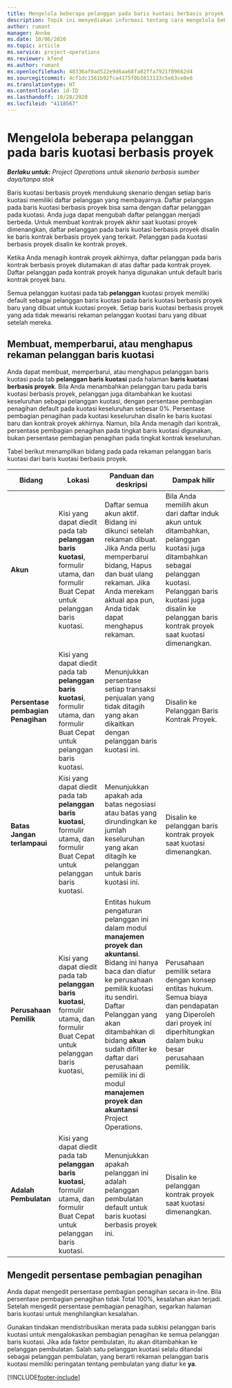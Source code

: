 ```yaml
---
title: Mengelola beberapa pelanggan pada baris kuotasi berbasis proyek
description: Topik ini menyediakan informasi tentang cara mengelola beberapa peal pada baris kuotasi berbasis proyek.
author: rumant
manager: Annbe
ms.date: 10/06/2020
ms.topic: article
ms.service: project-operations
ms.reviewer: kfend
ms.author: rumant
ms.openlocfilehash: 48336af0ad522e9d6aa68fa82ffa7921f09662d4
ms.sourcegitcommit: 4cf1dc1561b92fca4175f0b3813133c5e63ce8e6
ms.translationtype: HT
ms.contentlocale: id-ID
ms.lasthandoff: 10/28/2020
ms.locfileid: "4118567"
---
```

# <a name="manage-multiple-customers-on-project-based-quote-lines"></a>Mengelola beberapa pelanggan pada baris kuotasi berbasis proyek

_**Berlaku untuk:** Project Operations untuk skenario berbasis sumber daya/tanpa stok_

Baris kuotasi berbasis proyek mendukung skenario dengan setiap baris kuotasi memiliki daftar pelanggan yang membayarnya. Daftar pelanggan pada baris kuotasi berbasis proyek bisa sama dengan daftar pelanggan pada kuotasi. Anda juga dapat mengubah daftar pelanggan menjadi berbeda. Untuk membuat kontrak proyek akhir saat kuotasi proyek dimenangkan, daftar pelanggan pada baris kuotasi berbasis proyek disalin ke baris kontrak berbasis proyek yang terkait. Pelanggan pada kuotasi berbasis proyek disalin ke kontrak proyek.

Ketika Anda menagih kontrak proyek akhirnya, daftar pelanggan pada baris kontrak berbasis proyek diutamakan di atas daftar pada kontrak proyek. Daftar pelanggan pada kontrak proyek hanya digunakan untuk default baris kontrak proyek baru.

Semua pelanggan kuotasi pada tab **pelanggan** kuotasi proyek memiliki default sebagai pelanggan baris kuotasi pada baris kuotasi berbasis proyek baru yang dibuat untuk kuotasi proyek. Setiap baris kuotasi berbasis proyek yang ada tidak mewarisi rekaman pelanggan kuotasi baru yang dibuat setelah mereka.

## <a name="create-update-or-delete-a-quote-line-customer-record"></a>Membuat, memperbarui, atau menghapus rekaman pelanggan baris kuotasi

Anda dapat membuat, memperbarui, atau menghapus pelanggan baris kuotasi pada tab **pelanggan baris kuotasi** pada halaman **baris kuotasi berbasis proyek**. Bila Anda menambahkan pelanggan baru pada baris kuotasi berbasis proyek, pelanggan juga ditambahkan ke kuotasi keseluruhan sebagai pelanggan kuotasi, dengan persentase pembagian penagihan default pada kuotasi keseluruhan sebesar 0%. Persentase pembagian penagihan pada kuotasi keseluruhan disalin ke baris kuotasi baru dan kontrak proyek akhirnya. Namun, bila Anda menagih dari kontrak, persentase pembagian penagihan pada tingkat baris kuotasi digunakan, bukan persentase pembagian penagihan pada tingkat kontrak keseluruhan. 

Tabel berikut menampilkan bidang pada pada rekaman pelanggan baris kuotasi dari baris kuotasi berbasis proyek.

| Bidang | Lokasi | Panduan dan deskripsi | Dampak hilir |
| --- | --- | --- | --- |
| **Akun** | Kisi yang dapat diedit pada tab **pelanggan baris kuotasi**, formulir utama, dan formulir Buat Cepat untuk pelanggan baris kuotasi. | Daftar semua akun aktif. Bidang ini dikunci setelah rekaman dibuat. Jika Anda perlu memperbarui bidang, Hapus dan buat ulang rekaman. Jika Anda merekam aktual apa pun, Anda tidak dapat menghapus rekaman. | Bila Anda memilih akun dari daftar induk akun untuk ditambahkan, pelanggan kuotasi juga ditambahkan sebagai pelanggan kuotasi. Pelanggan baris kuotasi juga disalin ke pelanggan baris kontrak proyek saat kuotasi dimenangkan. |
| **Persentase pembagian Penagihan** | Kisi yang dapat diedit pada tab **pelanggan baris kuotasi**, formulir utama, dan formulir Buat Cepat untuk pelanggan baris kuotasi. | Menunjukkan persentase setiap transaksi penjualan yang tidak ditagih yang akan dikaitkan dengan pelanggan baris kuotasi ini. | Disalin ke Pelanggan Baris Kontrak Proyek. |
| **Batas Jangan terlampaui** | Kisi yang dapat diedit pada tab **pelanggan baris kuotasi**, formulir utama, dan formulir Buat Cepat untuk pelanggan baris kuotasi. | Menunjukkan apakah ada batas negosiasi atau batas yang dirundingkan ke jumlah keseluruhan yang akan ditagih ke pelanggan untuk baris kuotasi ini. | Disalin ke pelanggan baris kontrak proyek saat kuotasi dimenangkan. |
| **Perusahaan Pemilik** | Kisi yang dapat diedit pada tab **pelanggan baris kuotasi**, formulir utama, dan formulir Buat Cepat untuk pelanggan baris kuotasi, | Entitas hukum pengaturan pelanggan ini dalam modul **manajemen proyek dan akuntansi**. Bidang ini hanya baca dan diatur ke perusahaan pemilik kuotasi itu sendiri. Daftar Pelanggan yang akan ditambahkan di bidang **akun** sudah difilter ke daftar dari perusahaan pemilik ini di modul **manajemen proyek dan akuntansi** Project Operations. | Perusahaan pemilik setara dengan konsep entitas hukum. Semua biaya dan pendapatan yang Diperoleh dari proyek ini diperhitungkan dalam buku besar perusahaan pemilik. |
| **Adalah Pembulatan** | Kisi yang dapat diedit pada tab **pelanggan baris kuotasi**, formulir utama, dan formulir Buat Cepat untuk pelanggan baris kuotasi. | Menunjukkan apakah pelanggan ini adalah pelanggan pembulatan default untuk baris kuotasi berbasis proyek ini. | Disalin ke pelanggan kontrak proyek saat kuotasi dimenangkan. |

## <a name="edit-billing-split-percentages"></a>Mengedit persentase pembagian penagihan

Anda dapat mengedit persentase pembagian penagihan secara in-line. Bila persentase pembagian penagihan tidak Total 100%, kesalahan akan terjadi. Setelah mengedit persentase pembagian penagihan, segarkan halaman baris kuotasi untuk menghilangkan kesalahan.

Gunakan tindakan mendistribusikan merata pada subkisi pelanggan baris kuotasi untuk mengalokasikan pembagian penagihan ke semua pelanggan baris kuotasi. Jika ada faktor pembulatan, itu akan ditambahkan ke pelanggan pembulatan. Salah satu pelanggan kuotasi selalu ditandai sebagai pelanggan pembulatan, yang berarti rekaman pelanggan baris kuotasi memiliki peringatan tentang pembulatan yang diatur ke **ya**. 


[!INCLUDE[footer-include](../includes/footer-banner.md)]